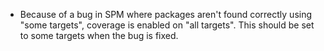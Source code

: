 - Because of a bug in SPM where packages aren't found correctly using "some targets", coverage is enabled on "all targets". This should be set to some targets when the bug is fixed.
